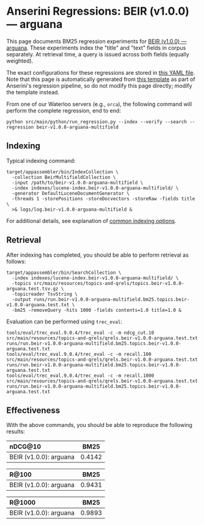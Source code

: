 # Anserini Regressions: BEIR (v1.0.0) &mdash; arguana

This page documents BM25 regression experiments for [BEIR (v1.0.0) &mdash; arguana](http://beir.ai/).
These experiments index the "title" and "text" fields in corpus separately.
At retrieval time, a query is issued across both fields (equally weighted).

The exact configurations for these regressions are stored in [this YAML file](../src/main/resources/regression/beir-v1.0.0-arguana-multifield.yaml).
Note that this page is automatically generated from [this template](../src/main/resources/docgen/templates/beir-v1.0.0-arguana-multifield.template) as part of Anserini's regression pipeline, so do not modify this page directly; modify the template instead.

From one of our Waterloo servers (e.g., `orca`), the following command will perform the complete regression, end to end:

```
python src/main/python/run_regression.py --index --verify --search --regression beir-v1.0.0-arguana-multifield
```

## Indexing

Typical indexing command:

```
target/appassembler/bin/IndexCollection \
  -collection BeirMultifieldCollection \
  -input /path/to/beir-v1.0.0-arguana-multifield \
  -index indexes/lucene-index.beir-v1.0.0-arguana-multifield/ \
  -generator DefaultLuceneDocumentGenerator \
  -threads 1 -storePositions -storeDocvectors -storeRaw -fields title \
  >& logs/log.beir-v1.0.0-arguana-multifield &
```

For additional details, see explanation of [common indexing options](common-indexing-options.md).

## Retrieval

After indexing has completed, you should be able to perform retrieval as follows:

```
target/appassembler/bin/SearchCollection \
  -index indexes/lucene-index.beir-v1.0.0-arguana-multifield/ \
  -topics src/main/resources/topics-and-qrels/topics.beir-v1.0.0-arguana.test.tsv.gz \
  -topicreader TsvString \
  -output runs/run.beir-v1.0.0-arguana-multifield.bm25.topics.beir-v1.0.0-arguana.test.txt \
  -bm25 -removeQuery -hits 1000 -fields contents=1.0 title=1.0 &
```

Evaluation can be performed using `trec_eval`:

```
tools/eval/trec_eval.9.0.4/trec_eval -c -m ndcg_cut.10 src/main/resources/topics-and-qrels/qrels.beir-v1.0.0-arguana.test.txt runs/run.beir-v1.0.0-arguana-multifield.bm25.topics.beir-v1.0.0-arguana.test.txt
tools/eval/trec_eval.9.0.4/trec_eval -c -m recall.100 src/main/resources/topics-and-qrels/qrels.beir-v1.0.0-arguana.test.txt runs/run.beir-v1.0.0-arguana-multifield.bm25.topics.beir-v1.0.0-arguana.test.txt
tools/eval/trec_eval.9.0.4/trec_eval -c -m recall.1000 src/main/resources/topics-and-qrels/qrels.beir-v1.0.0-arguana.test.txt runs/run.beir-v1.0.0-arguana-multifield.bm25.topics.beir-v1.0.0-arguana.test.txt
```

## Effectiveness

With the above commands, you should be able to reproduce the following results:

| nDCG@10                                                                                                      | BM25      |
|:-------------------------------------------------------------------------------------------------------------|-----------|
| BEIR (v1.0.0): arguana                                                                                       | 0.4142    |


| R@100                                                                                                        | BM25      |
|:-------------------------------------------------------------------------------------------------------------|-----------|
| BEIR (v1.0.0): arguana                                                                                       | 0.9431    |


| R@1000                                                                                                       | BM25      |
|:-------------------------------------------------------------------------------------------------------------|-----------|
| BEIR (v1.0.0): arguana                                                                                       | 0.9893    |
